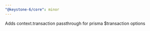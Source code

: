 ```yaml
---
"@keystone-6/core": minor
---
```


Adds context.transaction passthrough for prisma $transaction options
